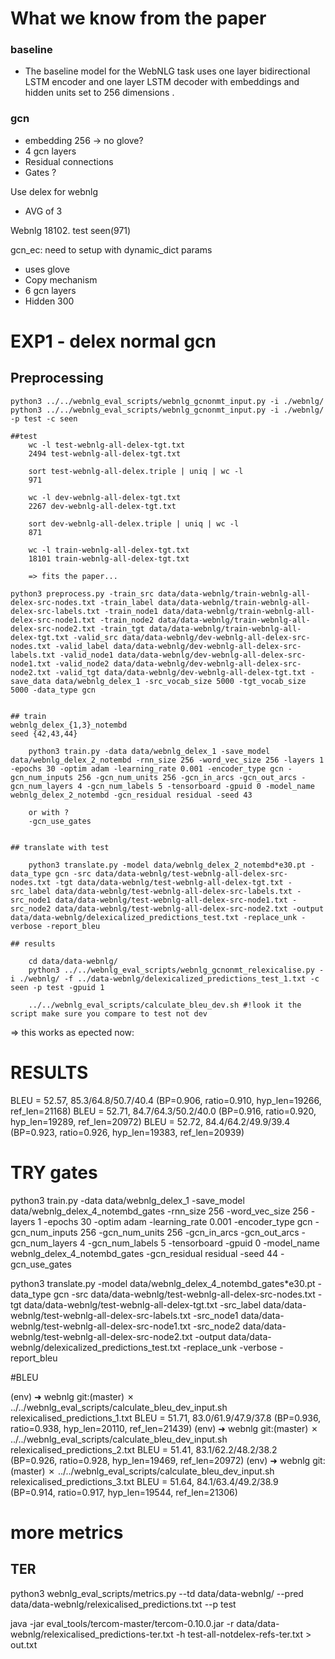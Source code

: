 # What we know from the paper


### baseline
-  The baseline model for the WebNLG task uses one layer
bidirectional LSTM encoder and one layer LSTM
decoder with embeddings and hidden units set to
256 dimensions .

### gcn
-  embedding 256 -> no glove?
- 4 gcn layers
- Residual connections
- Gates ?

Use delex for webnlg
- AVG of 3

Webnlg 18102. test seen(971)

gcn_ec:
need to setup with dynamic_dict params
- uses glove
- Copy mechanism
- 6 gcn layers
- Hidden 300

# EXP1 - delex normal gcn

## Preprocessing

    python3 ../../webnlg_eval_scripts/webnlg_gcnonmt_input.py -i ./webnlg/
    python3 ../../webnlg_eval_scripts/webnlg_gcnonmt_input.py -i ./webnlg/ -p test -c seen

    ##test
        wc -l test-webnlg-all-delex-tgt.txt
        2494 test-webnlg-all-delex-tgt.txt

        sort test-webnlg-all-delex.triple | uniq | wc -l
        971

        wc -l dev-webnlg-all-delex-tgt.txt
        2267 dev-webnlg-all-delex-tgt.txt
        
        sort dev-webnlg-all-delex.triple | uniq | wc -l
        871

        wc -l train-webnlg-all-delex-tgt.txt
        18101 train-webnlg-all-delex-tgt.txt

        => fits the paper...

    python3 preprocess.py -train_src data/data-webnlg/train-webnlg-all-delex-src-nodes.txt -train_label data/data-webnlg/train-webnlg-all-delex-src-labels.txt -train_node1 data/data-webnlg/train-webnlg-all-delex-src-node1.txt -train_node2 data/data-webnlg/train-webnlg-all-delex-src-node2.txt -train_tgt data/data-webnlg/train-webnlg-all-delex-tgt.txt -valid_src data/data-webnlg/dev-webnlg-all-delex-src-nodes.txt -valid_label data/data-webnlg/dev-webnlg-all-delex-src-labels.txt -valid_node1 data/data-webnlg/dev-webnlg-all-delex-src-node1.txt -valid_node2 data/data-webnlg/dev-webnlg-all-delex-src-node2.txt -valid_tgt data/data-webnlg/dev-webnlg-all-delex-tgt.txt -save_data data/webnlg_delex_1 -src_vocab_size 5000 -tgt_vocab_size 5000 -data_type gcn


    ## train
    webnlg_delex_{1,3}_notembd 
    seed {42,43,44}

        python3 train.py -data data/webnlg_delex_1 -save_model data/webnlg_delex_2_notembd -rnn_size 256 -word_vec_size 256 -layers 1 -epochs 30 -optim adam -learning_rate 0.001 -encoder_type gcn -gcn_num_inputs 256 -gcn_num_units 256 -gcn_in_arcs -gcn_out_arcs -gcn_num_layers 4 -gcn_num_labels 5 -tensorboard -gpuid 0 -model_name webnlg_delex_2_notembd -gcn_residual residual -seed 43

        or with ?
        -gcn_use_gates

    
    ## translate with test

        python3 translate.py -model data/webnlg_delex_2_notembd*e30.pt -data_type gcn -src data/data-webnlg/test-webnlg-all-delex-src-nodes.txt -tgt data/data-webnlg/test-webnlg-all-delex-tgt.txt -src_label data/data-webnlg/test-webnlg-all-delex-src-labels.txt -src_node1 data/data-webnlg/test-webnlg-all-delex-src-node1.txt -src_node2 data/data-webnlg/test-webnlg-all-delex-src-node2.txt -output data/data-webnlg/delexicalized_predictions_test.txt -replace_unk -verbose -report_bleu 

    ## results

        cd data/data-webnlg/
        python3 ../../webnlg_eval_scripts/webnlg_gcnonmt_relexicalise.py -i ./webnlg/ -f ../data-webnlg/delexicalized_predictions_test_1.txt -c seen -p test -gpuid 1

        ../../webnlg_eval_scripts/calculate_bleu_dev.sh #!look it the script make sure you compare to test not dev



=> this works as epected now:

# RESULTS

BLEU = 52.57, 85.3/64.8/50.7/40.4 (BP=0.906, ratio=0.910, hyp_len=19266, ref_len=21168)
BLEU = 52.71, 84.7/64.3/50.2/40.0 (BP=0.916, ratio=0.920, hyp_len=19289, ref_len=20972)
BLEU = 52.72, 84.4/64.2/49.9/39.4 (BP=0.923, ratio=0.926, hyp_len=19383, ref_len=20939)



# TRY gates

python3 train.py -data data/webnlg_delex_1 -save_model data/webnlg_delex_4_notembd_gates -rnn_size 256 -word_vec_size 256 -layers 1 -epochs 30 -optim adam -learning_rate 0.001 -encoder_type gcn -gcn_num_inputs 256 -gcn_num_units 256 -gcn_in_arcs -gcn_out_arcs -gcn_num_layers 4 -gcn_num_labels 5 -tensorboard -gpuid 0 -model_name webnlg_delex_4_notembd_gates -gcn_residual residual -seed 44 -gcn_use_gates

python3 translate.py -model data/webnlg_delex_4_notembd_gates*e30.pt -data_type gcn -src data/data-webnlg/test-webnlg-all-delex-src-nodes.txt -tgt data/data-webnlg/test-webnlg-all-delex-tgt.txt -src_label data/data-webnlg/test-webnlg-all-delex-src-labels.txt -src_node1 data/data-webnlg/test-webnlg-all-delex-src-node1.txt -src_node2 data/data-webnlg/test-webnlg-all-delex-src-node2.txt -output data/data-webnlg/delexicalized_predictions_test.txt -replace_unk -verbose -report_bleu 



#BLEU

(env) ➜  webnlg git:(master) ✗ ../../webnlg_eval_scripts/calculate_bleu_dev_input.sh relexicalised_predictions_1.txt
BLEU = 51.71, 83.0/61.9/47.9/37.8 (BP=0.936, ratio=0.938, hyp_len=20110, ref_len=21439)
(env) ➜  webnlg git:(master) ✗ ../../webnlg_eval_scripts/calculate_bleu_dev_input.sh relexicalised_predictions_2.txt
BLEU = 51.41, 83.1/62.2/48.2/38.2 (BP=0.926, ratio=0.928, hyp_len=19469, ref_len=20972)
(env) ➜  webnlg git:(master) ✗ ../../webnlg_eval_scripts/calculate_bleu_dev_input.sh relexicalised_predictions_3.txt
BLEU = 51.64, 84.1/63.4/49.2/38.9 (BP=0.914, ratio=0.917, hyp_len=19544, ref_len=21306)



# more metrics

## TER

python3 webnlg_eval_scripts/metrics.py --td data/data-webnlg/ --pred data/data-webnlg/relexicalised_predictions.txt --p test

java -jar eval_tools/tercom-master/tercom-0.10.0.jar -r data/data-webnlg/relexicalised_predictions-ter.txt -h test-all-notdelex-refs-ter.txt > out.txt